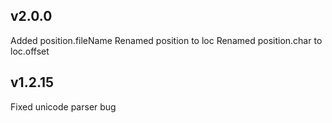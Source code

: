 ## v2.0.0
Added position.fileName
Renamed position to loc
Renamed position.char to loc.offset

## v1.2.15
Fixed unicode parser bug
